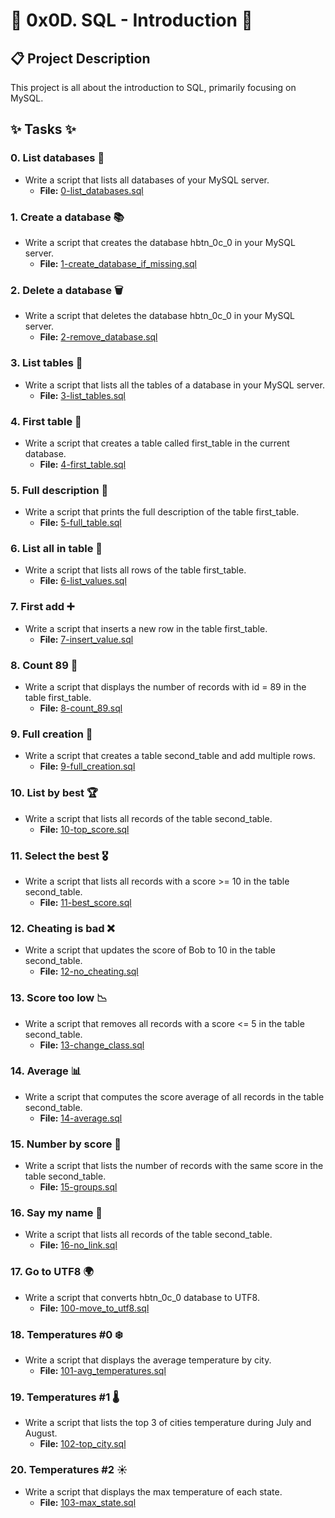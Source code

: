 # 🚀 0x0D. SQL - Introduction  🚀

## 📋 Project Description

This project is all about the introduction to SQL, primarily focusing on MySQL. 

## ✨ Tasks ✨

### 0. List databases 📖
- Write a script that lists all databases of your MySQL server.
    - **File:** [0-list_databases.sql](./0-list_databases.sql)

### 1. Create a database 📚
- Write a script that creates the database hbtn_0c_0 in your MySQL server.
    - **File:** [1-create_database_if_missing.sql](./1-create_database_if_missing.sql)

### 2. Delete a database 🗑️
- Write a script that deletes the database hbtn_0c_0 in your MySQL server.
    - **File:** [2-remove_database.sql](./2-remove_database.sql)

### 3. List tables 📑
- Write a script that lists all the tables of a database in your MySQL server.
    - **File:** [3-list_tables.sql](./3-list_tables.sql)

### 4. First table 🥇
- Write a script that creates a table called first_table in the current database.
    - **File:** [4-first_table.sql](./4-first_table.sql)

### 5. Full description 📝
- Write a script that prints the full description of the table first_table.
    - **File:** [5-full_table.sql](./5-full_table.sql)
### 6. List all in table 📃
- Write a script that lists all rows of the table first_table.
    - **File:** [6-list_values.sql](./6-list_values.sql)

### 7. First add ➕
- Write a script that inserts a new row in the table first_table.
    - **File:** [7-insert_value.sql](./7-insert_value.sql)

### 8. Count 89 🧮
- Write a script that displays the number of records with id = 89 in the table first_table.
    - **File:** [8-count_89.sql](./8-count_89.sql)

### 9. Full creation 🌟
- Write a script that creates a table second_table and add multiple rows.
    - **File:** [9-full_creation.sql](./9-full_creation.sql)

### 10. List by best 🏆
- Write a script that lists all records of the table second_table.
    - **File:** [10-top_score.sql](./10-top_score.sql)

### 11. Select the best 🎖
- Write a script that lists all records with a score >= 10 in the table second_table.
    - **File:** [11-best_score.sql](./11-best_score.sql)

### 12. Cheating is bad ❌
- Write a script that updates the score of Bob to 10 in the table second_table.
    - **File:** [12-no_cheating.sql](./12-no_cheating.sql)

### 13. Score too low 📉
- Write a script that removes all records with a score <= 5 in the table second_table.
    - **File:** [13-change_class.sql](./13-change_class.sql)

### 14. Average 📊
- Write a script that computes the score average of all records in the table second_table.
    - **File:** [14-average.sql](./14-average.sql)

### 15. Number by score 🔢
- Write a script that lists the number of records with the same score in the table second_table.
    - **File:** [15-groups.sql](./15-groups.sql)

### 16. Say my name 📣
- Write a script that lists all records of the table second_table.
    - **File:** [16-no_link.sql](./16-no_link.sql)

### 17. Go to UTF8 🌍
- Write a script that converts hbtn_0c_0 database to UTF8.
    - **File:** [100-move_to_utf8.sql](./100-move_to_utf8.sql)

### 18. Temperatures #0 ❄️
- Write a script that displays the average temperature by city.
    - **File:** [101-avg_temperatures.sql](./101-avg_temperatures.sql)

### 19. Temperatures #1 🌡
- Write a script that lists the top 3 of cities temperature during July and August.
    - **File:** [102-top_city.sql](./102-top_city.sql)

### 20. Temperatures #2 ☀️
- Write a script that displays the max temperature of each state.
    - **File:** [103-max_state.sql](./103-max_state.sql)
